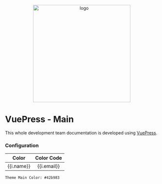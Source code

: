 <p align="center">
  <a href="/">
    <img width="320" src="/images/undraw_experience_design.svg" alt="logo">
  </a>
</p>

# VuePress - Main

This whole development team documentation is developed using [VuePress](https://vuepress.vuejs.org/).

### Configuration

<table>
  <thead>
    <tr>
      <th>Color</th>
      <th style="text-align: center;">Color Code</th>
    </tr>
  </thead>
  <tbody>
    <tr v-for="i in items">
      <td>{{i.name}}</td>
      <td style="text-align: center;">{{i.email}}</td>
    </tr>
  </tbody>
</table>

    Theme Main Color: #42b983
